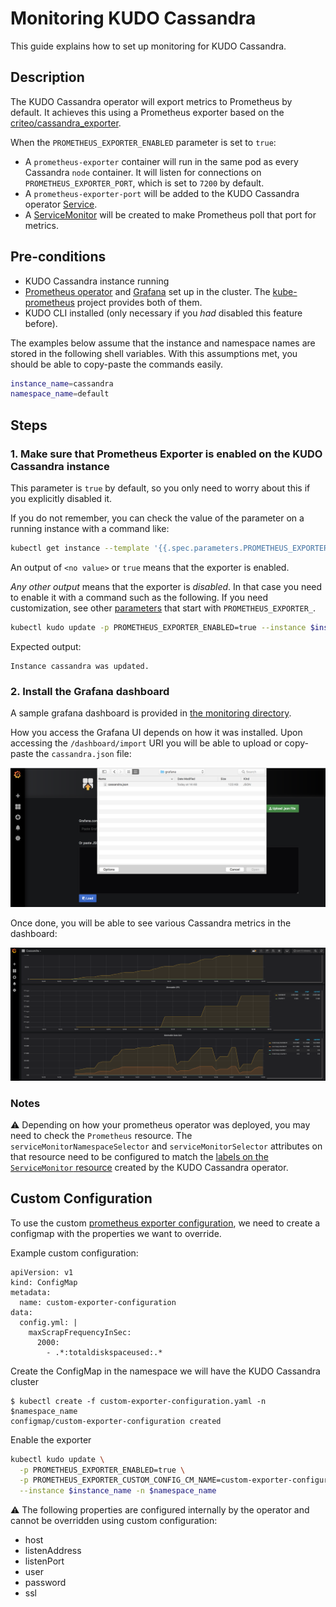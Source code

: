 # Monitoring KUDO Cassandra

This guide explains how to set up monitoring for KUDO Cassandra.

## Description

The KUDO Cassandra operator will export metrics to Prometheus by default. It
achieves this using a Prometheus exporter based on the
[criteo/cassandra_exporter](https://github.com/criteo/cassandra_exporter).

When the `PROMETHEUS_EXPORTER_ENABLED` parameter is set to `true`:

- A `prometheus-exporter` container will run in the same pod as every Cassandra
  `node` container. It will listen for connections on
  `PROMETHEUS_EXPORTER_PORT`, which is set to `7200` by default.
- A `prometheus-exporter-port` will be added to the KUDO Cassandra operator
  [Service](https://kubernetes.io/docs/concepts/services-networking/service/).
- A
  [ServiceMonitor](https://github.com/coreos/prometheus-operator/blob/master/Documentation/user-guides/getting-started.md#related-resources)
  will be created to make Prometheus poll that port for metrics.

## Pre-conditions

- KUDO Cassandra instance running
- [Prometheus operator](https://github.com/coreos/prometheus-operator) and
  [Grafana](https://grafana.com/) set up in the cluster. The
  [kube-prometheus](https://github.com/coreos/kube-prometheus) project provides
  both of them.
- KUDO CLI installed (only necessary if you _had_ disabled this feature before).

The examples below assume that the instance and namespace names are stored in
the following shell variables. With this assumptions met, you should be able to
copy-paste the commands easily.

```bash
instance_name=cassandra
namespace_name=default
```

## Steps

### 1. Make sure that Prometheus Exporter is enabled on the KUDO Cassandra instance

This parameter is `true` by default, so you only need to worry about this if you
explicitly disabled it.

If you do not remember, you can check the value of the parameter on a running
instance with a command like:

```bash
kubectl get instance --template '{{.spec.parameters.PROMETHEUS_EXPORTER_ENABLED}}{{"\n"}} $instance_name -n $namespace_name'
```

An output of `<no value>` or `true` means that the exporter is enabled.

_Any other output_ means that the exporter is _disabled_. In that case you need
to enable it with a command such as the following. If you need customization,
see other [parameters](parameters.md) that start with `PROMETHEUS_EXPORTER_`.

```bash
kubectl kudo update -p PROMETHEUS_EXPORTER_ENABLED=true --instance $instance_name -n $namespace_name
```

Expected output:

```
Instance cassandra was updated.
```

### 2. Install the Grafana dashboard

A sample grafana dashboard is provided in
[the monitoring directory](../monitoring/grafana).

How you access the Grafana UI depends on how it was installed. Upon accessing
the `/dashboard/import` URI you will be able to upload or copy-paste the
`cassandra.json` file:

![uploading the dashboard](images/upload.png)

Once done, you will be able to see various Cassandra metrics in the dashboard:

![Cassandra dashboard](images/cassandra-dashboard.png)

### Notes

:warning: Depending on how your prometheus operator was deployed, you may need
to check the `Prometheus` resource. The `serviceMonitorNamespaceSelector` and
`serviceMonitorSelector` attributes on that resource need to be configured to
match the
[labels on the `ServiceMonitor` resource](../operator/templates/service-monitor.yaml#L7)
created by the KUDO Cassandra operator.

## Custom Configuration

To use the custom
[prometheus exporter configuration](https://github.com/criteo/cassandra_exporter#config-file-example),
we need to create a configmap with the properties we want to override.

Example custom configuration:

```
apiVersion: v1
kind: ConfigMap
metadata:
  name: custom-exporter-configuration
data:
  config.yml: |
    maxScrapFrequencyInSec:
      2000:
        - .*:totaldiskspaceused:.*
```

Create the ConfigMap in the namespace we will have the KUDO Cassandra cluster

```
$ kubectl create -f custom-exporter-configuration.yaml -n $namespace_name
configmap/custom-exporter-configuration created
```

Enable the exporter

```bash
kubectl kudo update \
  -p PROMETHEUS_EXPORTER_ENABLED=true \
  -p PROMETHEUS_EXPORTER_CUSTOM_CONFIG_CM_NAME=custom-exporter-configuration \
  --instance $instance_name -n $namespace_name
```

:warning: The following properties are configured internally by the operator and
cannot be overridden using custom configuration:

- host
- listenAddress
- listenPort
- user
- password
- ssl
